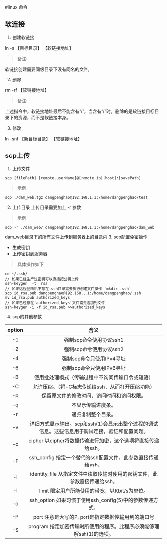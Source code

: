 #linux 命令

## 软连接
1. 创建软链接

ln -s 【目标目录】 【软链接地址】
> 备注:

软链接创建需要同级目录下没有同名的文件。

2. 删除

rm -rf 【软链接地址】
> 备注:

上述指令中，软链接地址最后不能含有“/”，当含有“/”时，删除的是软链接目标目录下的资源，而不是软链接本身。

3. 修改

ln -snf 【新目标目录】 【软链接地址】

## scp上传

1. 上传文件

```shell
scp [filePath] [remote.userName]@[remote.ip||host]:[savePath]
```
> 示例

```shell
scp ./dam_web.tgz dangpenghao@192.168.1.1:/home/dangpenghao/test
```
2. 上传目录
上传目录需要加上 -r 参数
> 示例

```shell
scp -r ./dam_web/ dangpenghao@192.168.1.1:/home/dangpenghao/dam_web
```
dam_web目录下的所有文件上传到服务器上的目录内
3. scp配置免密操作

  * 生成密钥
  * 上传密钥到服务器

> 具体操作如下

```shell
cd ~/.ssh/
// 如果已经生产过密钥可以直接把公钥上传
ssh-keygen  -t  rsa
// 如果远程登陆机不存在.ssh目录需要执行创建文件操作 `mkdir .ssh`
scp id_rsa.pub dangpenghao@192.168.1.1:/home/dangpenghao/.ssh
mv id_rsa.pub authorized_keys
// 如果已经存在`authorized_keys`文件需要追加到文件
ssh-keygen -i -f id_rsa.pub >>authorized_keys

```
4. scp的其他参数

option | 含义
:-:|:-:
-1 | 强制scp命令使用协议ssh1  
-2 |  强制scp命令使用协议ssh2  
-4 |  强制scp命令只使用IPv4寻址  
-6 |  强制scp命令只使用IPv6寻址  
-B |  使用批处理模式（传输过程中不询问传输口令或短语）  
-C |  允许压缩。（将-C标志传递给ssh，从而打开压缩功能）  
-p |  保留原文件的修改时间，访问时间和访问权限。  
-q |  不显示传输进度条。  
-r |  递归复制整个目录。  
-v | 详细方式显示输出。scp和ssh(1)会显示出整个过程的调试信息。这些信息用于调试连接，验证和配置问题。   
-c | cipher  以cipher将数据传输进行加密，这个选项将直接传递给ssh。   
-F | ssh_config  指定一个替代的ssh配置文件，此参数直接传递给ssh。  
-i | identity_file  从指定文件中读取传输时使用的密钥文件，此参数直接传递给ssh。    
-l | limit  限定用户所能使用的带宽，以Kbit/s为单位。     
-o | ssh_option  如果习惯于使用ssh_config(5)中的参数传递方式，   
-P | port  注意是大写的P, port是指定数据传输用到的端口号   
-S |  program  指定加密传输时所使用的程序。此程序必须能够理解ssh(1)的选项。

